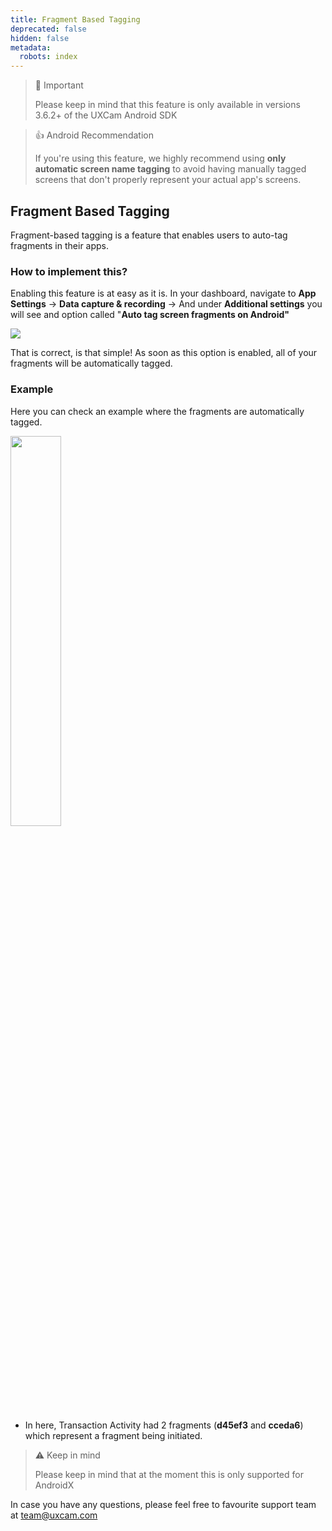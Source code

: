 ```yaml
---
title: Fragment Based Tagging
deprecated: false
hidden: false
metadata:
  robots: index
---
```

> 🚧 Important
>
> Please keep in mind that this feature is only available in versions 3.6.2+ of the UXCam Android SDK

> 👍 Android Recommendation
>
> If you're using this feature, we highly recommend using **only automatic screen name tagging** to avoid having manually tagged screens that don't properly represent your actual app's screens.

## Fragment Based Tagging

Fragment-based tagging is a feature that enables users to auto-tag fragments in their apps.

### How to implement this?

Enabling this feature is at easy as it is. In your dashboard, navigate to **App Settings** -> **Data capture & recording** -> And under **Additional settings** you will see and option called "**Auto tag screen fragments on Android"**

![](https://files.readme.io/d5659a9-FragmentTagging.png)

That is correct, is that simple! As soon as this option is enabled, all of your fragments will be automatically tagged.

### Example

Here you can check an example where the fragments are automatically tagged.

<Image align="center" width="40% " src="https://files.readme.io/4e18d12-FragmetExample.png" />

* In here, Transaction Activity had 2 fragments (**d45ef3** and **cceda6**) which represent a fragment being initiated.

> ⚠️ Keep in mind
>
> Please keep in mind that at the moment this is only supported for AndroidX

In case you have any questions, please feel free to favourite support team at [team@uxcam.com]()